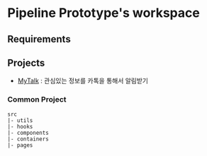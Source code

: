 # Pipeline Prototype's workspace

## Requirements

## Projects

- [MyTalk]() : 관심있는 정보를 카톡을 통해서 알림받기

### Common Project

```
src
|- utils
|- hooks
|- components
|- containers
|- pages
```
